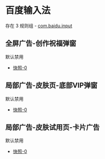 # 百度输入法

存在 3 规则组 - [com.baidu.input](/src/apps/com.baidu.input.ts)

## 全屏广告-创作祝福弹窗

默认禁用

- [快照-0](https://i.gkd.li/i/14179064)

## 局部广告-皮肤页-底部VIP弹窗

默认禁用

- [快照-0](https://i.gkd.li/i/14179107)

## 局部广告-皮肤试用页-卡片广告

默认禁用

- [快照-0](https://i.gkd.li/i/14205945)
